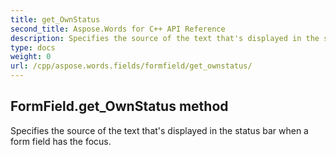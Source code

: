 ```yaml
---
title: get_OwnStatus
second_title: Aspose.Words for C++ API Reference
description: Specifies the source of the text that's displayed in the status bar when a form field has the focus. 
type: docs
weight: 0
url: /cpp/aspose.words.fields/formfield/get_ownstatus/
---
```

## FormField.get_OwnStatus method


Specifies the source of the text that's displayed in the status bar when a form field has the focus. 

